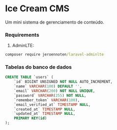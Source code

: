 # Ice Cream CMS

Um mini sistema de gerenciamento de conteúdo.

### Requirements
1. AdminLTE:
```cmd
composer require jeroennoten/laravel-adminlte
```

### Tabelas do banco de dados
```sql
CREATE TABLE `users` (
    `id` BIGINT UNSIGNED NOT NULL AUTO_INCREMENT,
    `name` VARCHAR(100) DEFAULT '',
    `email` VARCHAR(200) NOT NULL UNIQUE,
    `password` VARCHAR(255) NOT NULL,
    `remember_token` VARCHAR(100),
    `email_verified_at` TIMESTAMP NULL,
    `created_at` TIMESTAMP NULL,
    `updated_at` TIMESTAMP NULL,
    PRIMARY KEY(id)
);
```